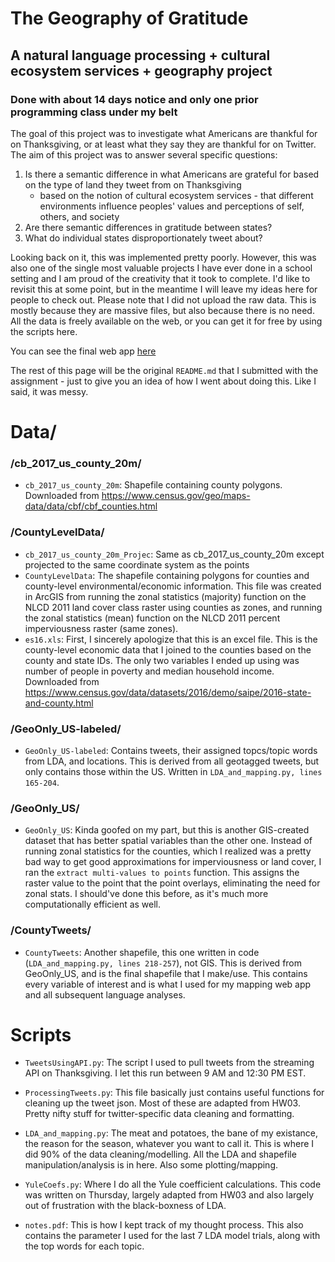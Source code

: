 # The Geography of Gratitude
## A natural language processing + cultural ecosystem services + geography project
### Done with about 14 days notice and only one prior programming class under my belt

The goal of this project was to investigate what Americans are thankful for on Thanksgiving, or at least what they say they are thankful for on Twitter.
The aim of this project was to answer several specific questions:


1. Is there a semantic difference in what Americans are grateful for based on the type of land they tweet from on Thanksgiving
    - based on the notion of cultural ecosystem services - that different environments influence peoples' values and perceptions of self, others, and society
2. Are there semantic differences in gratitude between states?
3. What do individual states disproportionately tweet about?


Looking back on it, this was implemented pretty poorly. However, this was also one of the single most valuable projects I have ever done in a school setting and I am proud of the creativity that it took to complete.
I'd like to revisit this at some point, but in the meantime I will leave my ideas here for people to check out. Please note that I did not upload the raw data. This is mostly because they are massive files, but also because there is no need. All the data is freely available on the web, or you can get it for free by using the scripts here.


You can see the final web app [here](https://uvm.maps.arcgis.com/apps/webappviewer/index.html?id=340a33fb64094eeaa64ec18bc25151c3)


The rest of this page will be the original `README.md` that I submitted with the assignment - just to give you an idea of how I went about doing this. Like I said, it was messy.


# Data/

### /cb_2017_us_county_20m/
- `cb_2017_us_county_20m`: Shapefile containing county polygons. Downloaded from https://www.census.gov/geo/maps-data/data/cbf/cbf_counties.html

### /CountyLevelData/
- `cb_2017_us_county_20m_Projec`: Same as cb_2017_us_county_20m except projected to the same coordinate system as the points
- `CountyLevelData`: The shapefile containing polygons for counties and county-level environmental/economic information. This file was created in ArcGIS from running the zonal statistics (majority) function on the NLCD 2011 land cover class raster using counties as zones, and running the zonal statistics (mean) function on the NLCD 2011 percent imperviousness raster (same zones).
- `es16.xls`: First, I sincerely apologize that this is an excel file. This is the county-level economic data that I joined to the counties based on the county and state IDs. The only two variables I ended up using was number of people in poverty and median household income. Downloaded from https://www.census.gov/data/datasets/2016/demo/saipe/2016-state-and-county.html


### /GeoOnly_US-labeled/
- `GeoOnly_US-labeled`: Contains tweets, their assigned topcs/topic words from LDA, and locations. This is derived from all geotagged tweets, but only contains those within the US. Written in `LDA_and_mapping.py, lines 165-204`.

### /GeoOnly_US/
- `GeoOnly_US`: Kinda goofed on my part, but this is another GIS-created dataset that has better spatial variables than the other one. Instead of running zonal statistics for the counties, which I realized was a pretty bad way to get good approximations for imperviousness or land cover, I ran the `extract multi-values to points` function. This assigns the raster value to the point that the point overlays, eliminating the need for zonal stats. I should've done this before, as it's much more computationally efficient as well.

### /CountyTweets/
- `CountyTweets`: Another shapefile, this one written in code (`LDA_and_mapping.py, lines 218-257`), not GIS. This is derived from GeoOnly_US, and is the final shapefile that I make/use. This contains every variable of interest and is what I used for my mapping web app and all subsequent language analyses.

# Scripts
- `TweetsUsingAPI.py`: The script I used to pull tweets from the streaming API on Thanksgiving. I let this run between 9 AM and 12:30 PM EST.

- `ProcessingTweets.py`: This file basically just contains useful functions for cleaning up the tweet json. Most of these are adapted from HW03. Pretty nifty stuff for twitter-specific data cleaning and formatting.

- `LDA_and_mapping.py`: The meat and potatoes, the bane of my existance, the reason for the season, whatever you want to call it. This is where I did 90% of the data cleaning/modelling. All the LDA and shapefile manipulation/analysis is in here. Also some plotting/mapping.

- `YuleCoefs.py`: Where I do all the Yule coefficient calculations. This code was written on Thursday, largely adapted from HW03 and also largely out of frustration with the black-boxness of LDA.

- `notes.pdf`: This is how I kept track of my thought process. This also contains the parameter I used for the last 7 LDA model trials, along with the top words for each topic. 
